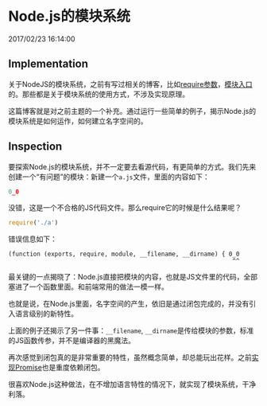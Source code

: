 # Node.js的模块系统
2017/02/23 16:14:00


## Implementation

关于NodeJS的模块系统，之前有写过相关的博客，比如[require参数][require]，[模块入口][package]的。那些都是关于模块系统的使用方式，不涉及实现原理。

这篇博客就是对之前主题的一个补充。通过运行一些简单的例子，揭示Node.js的模块系统是如何运作，如何建立名字空间的。


## Inspection

要探索Node.js的模块系统，并不一定要去看源代码，有更简单的方式。我们先来创建一个“有问题”的模块：新建一个`a.js`文件，里面的内容如下：
```js
0_0
```

没错，这是一个不合格的JS代码文件。那么require它的时候是什么结果呢？

```js
require('./a')
```

错误信息如下：
```
(function (exports, require, module, __filename, __dirname) { 0_0
                                                               ^^
```

最关键的一点揭晓了：Node.js直接把模块的内容，也就是JS文件里的代码，全部塞进了一个函数里面。和前端常用的做法一模一样。

也就是说，在Node.js里面，名字空间的产生，依旧是通过闭包完成的，并没有引入语言级别的新特性。

上面的例子还揭示了另一件事：`__filename`, `__dirname`是传给模块的参数，标准的JS函数传参，并不是编译器的黑魔法。

再次感觉到闭包真的是非常重要的特性，虽然概念简单，却总能玩出花样。之前[实现Promise][promise]也是重度依赖闭包。

很喜欢Node.js这种做法，在不增加语言特性的情况下，就实现了模块系统，干净利落。


[require]: /NodeJSRequire.html
[package]: /PackageJsonAndNpm.html
[promise]: /ES6_Promise.html

